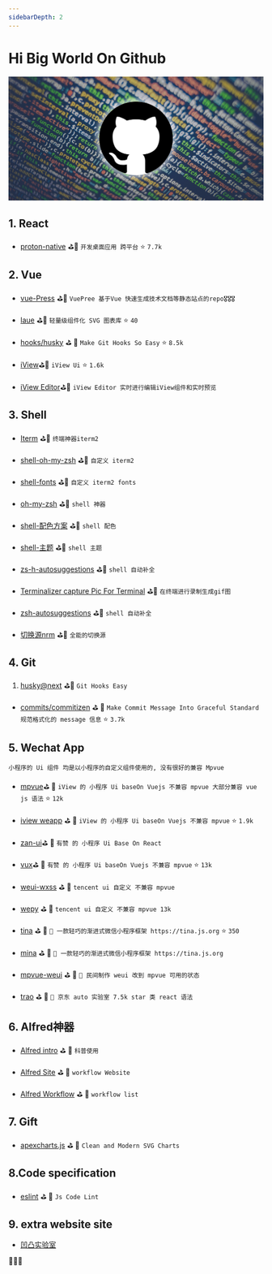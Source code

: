 ```yaml
---
sidebarDepth: 2
---
```


# Hi Big World On Github

![Alt text](../../assets/github/1.jpeg)

<!-- 🎟🤹‍🤹‍🎭🎬🎼🥁🎸🚗🚌
🚀⛵️🚤🛥🛳⛴⛽️🚦🚥🚧
🗽🗼🏰🎠📯📄🗞🔈📣🌾
⛱🏖🏝🏜🌋🏂🏋️‍🤸🏻‍🤸🏼‍⛹️‍
🤺🏄‍🗝🛍🎁🎊🎉🎀🛍📦
⛺️🗻🗻🏔⛰🏤🏥🌆🌁☎️
⏰🛢⚒⛏💎💰💡⌛️💣🔪
🏄‍🏊‍🏊‍🚣‍🏆🚴‍🥇🥈🥉🏅
🎖🎗🏵🎫🌊🍎🍋🍓🍇🍉
🍅🍆🥝🌽🍖🍗🌡🛁🛀🏿🔑
🐴🐌🐝🐋🐬🐅🐆🐳🐪🐘
🐏🕊🐇🐓🦌🐎🐿🐉🐲🌸
🌼🌻🌞🌝🍄✈️🍱🍛🎋🌱
🍥🍦🍭🎂🍭🍿🍩🍪🌰🥜
🍺🍻☕️🍶🍷🥂🥃🍹🍾🏈
🔕🔔🔊🗯💭🇨🇳🎍⭐️✨🌈
🌚☄️💥🔥☀️🌤⛅️🌥☁️🌦
⛈🌩🌨❄️⛲️🏀🥊⛳️🥋🚁
🌧💉⛹️‍🚏🎏🎥⚙️ -->

## 1. React

- [proton-native](https://proton-native.js.org/#/) ⛳️🥊 `开发桌面应用 跨平台` ⭐️ `7.7k`

## 2. Vue

- [vue-Press](https://vuepress.vuejs.org/zh/) ⛳️🥊 `VuePree 基于Vue 快速生成技术文档等静态站点的repo🎖🎖🎖`

- [laue](https://laue.js.org/examples) ⛳️🥊 `轻量级组件化 SVG 图表库` ⭐️ `40`

- [hooks/husky](https://github.com/typicode/husky) ⛳ ️🥊 `Make Git Hooks So Easy` ⭐️ `8.5k`

- [iView](https://www.iviewui.com/)⛳️🥊 `iView Ui` ⭐️ `1.6k`

- [iView Editor](http://editor.iviewui.com/)⛳️🥊 `iView Editor 实时进行编辑iView组件和实时预览`

## 3. Shell

- [Iterm](https://www.iterm2.com/) ⛳️🥊 `终端神器iterm2`

- [shell-oh-my-zsh](https://zhuanlan.zhihu.com/p/37195261) ⛳️🥊 `自定义 iterm2`

- [shell-fonts](https://github.com/powerline/fonts) ⛳️🥊 `自定义 iterm2 fonts`

- [oh-my-zsh](https://github.com/robbyrussell/oh-my-zsh) ⛳️🥊 `shell 神器`

- [shell-配色方案](https://github.com/altercation/solarized) ⛳️🥊 `shell 配色`

- [shell-主题](https://github.com/fcamblor/oh-my-zsh-agnoster-fcamblor.git) ⛳️🥊 `shell 主题`

- [zs-h-autosuggestions]( https://github.com/zsh-users/zsh-autosuggestions) ⛳️🥊 `shell 自动补全`

- [Terminalizer capture Pic For Terminal](https://github.com/faressoft/terminalizer) ⛳️🥊 `在终端进行录制生成gif图`

- [zsh-autosuggestions]( https://github.com/zsh-users/zsh-autosuggestions) ⛳️🥊 `shell 自动补全`

- [切换源nrm](https://segmentfault.com/a/1190000000473869) ⛳️🥊 `全能的切换源`

## 4. Git

 1. [husky@next](https://github.com/typicode/husky) ⛳️🥊 `Git Hooks Easy`

- [commits/commitizen](https://github.com/commitizen/cz-cli) ⛳ ️🥊 `Make Commit Message Into Graceful Standard 规范格式化的 message 信息` ⭐️ `3.7k`

## 5. Wechat App

`小程序的 Ui 组件 均是以小程序的自定义组件使用的, 没有很好的兼容 Mpvue`

- [mpvue](http://mpvue.com/)⛳ ️🥊 `iView 的 小程序 Ui baseOn Vuejs 不兼容 mpvue 大部分兼容 vue js 语法` ⭐️ `12k`

- [iview weapp](https://weapp.iviewui.com/docs/guide/start) ⛳ ️🥊 `iView 的 小程序 Ui baseOn Vuejs 不兼容 mpvue` ⭐️ `1.9k`

- [zan-ui](https://youzan.github.io/zanui-weapp/#/zanui/base/icon)⛳ ️🥊 `有赞 的 小程序 Ui Base On React`

- [vux](https://vux.li/)⛳ ️🥊 `有赞 的 小程序 Ui baseOn Vuejs 不兼容 mpvue` ⭐️ `13k`

- [weui-wxss](https://github.com/Tencent/weui-wxss/) ⛳ ️🥊 `tencent ui 自定义 不兼容 mpvue`

- [wepy](tencent.github.io/wepy) ⛳ ️🥊 `tencent ui 自定义 不兼容 mpvue 13k`

- [tina](https://github.com/tinajs/tina) ⛳ ️🥊 `💃 一款轻巧的渐进式微信小程序框架 https://tina.js.org` ⭐️ `350`

- [mina](https://developers.weixin.qq.com/miniprogram/dev/framework/MINA.html) ⛳ ️🥊 `💃 一款轻巧的渐进式微信小程序框架 https://tina.js.org`

- [mpvue-weui](http://kuangpf.com/mpvue-weui/#/README) ⛳ ️🥊 `💃 民间制作 weui 改到 mpvue 可用的状态`

- [trao](https://taro.aotu.io/) ⛳ ️🥊 `💃 京东 auto 实验室 7.5k star 类 react 语法`

## 6. Alfred神器

- [Alfred intro](http://louiszhai.github.io/2018/05/31/alfred/) ⛳ ️🥊 `科普使用`

- [Alfred Site](https://www.alfredapp.com/) ⛳ ️🥊 `workflow Website`

- [Alfred Workflow](http://alfredworkflow.com/) ⛳ ️🥊 `workflow list`

## 7. Gift

- [apexcharts.js](https://apexcharts.com/) ⛳ ️🥊 `Clean and Modern SVG Charts`

<!-- ## 彩蛋 见README 文件 -->

<!-- zsh plugin 生效 源文件 已注释 -->

<!-- 
```sh
# zsh plugin 需要生效 需要以下

# ~/.zshrc
plugins=(
  git,
  zsh-autosuggestions,
  zsh-syntax-highlighting
)

# ~/.zshrc
# 加载shell_alias别名文件
test -f ~/.shell_alias && source ~/.shell_alias

# 开启 zsh-autosuggestions, zsh-syntax-highlighting
source ~/.oh-my-zsh/custom/plugins/zsh-syntax-highlighting/zsh-syntax-highlighting.zsh

source ~/.oh-my-zsh/custom/plugins/zsh-autosuggestions/zsh-autosuggestions.zsh
``` -->

## 8.Code specification

- [eslint](https://eslint.org/docs/user-guide/getting-started) ⛳ ️🥊 `Js Code Lint`

## 9. extra website site

- [凹凸实验室](https://aotu.io/)

🚀🚀🚀
